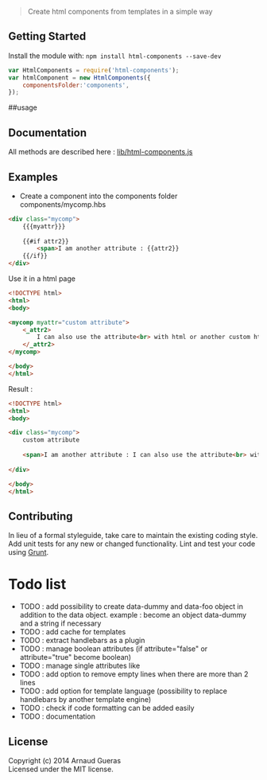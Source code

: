> Create html components from templates in a simple way


## Getting Started

Install the module with: `npm install html-components --save-dev`

```js
var HtmlComponents = require('html-components');
var htmlComponent = new HtmlComponents({
    componentsFolder:'components',
});
```

##usage


## Documentation

All methods are described here :
[lib/html-components.js](doc/lib/html-components.md)


## Examples
- Create a component into the components folder
components/mycomp.hbs

```html
<div class="mycomp">
    {{{myattr}}}
    
    {{#if attr2}}
        <span>I am another attribute : {{attr2}}
    {{/if}}
</div>
```

Use it in a html page 

```html
<!DOCTYPE html>
<html>
<body>

<mycomp myattr="custom attribute">
    <_attr2>
        I can also use the attribute<br> with html or another custom html <strong>components</strong>
    </_attr2>
</mycomp>

</body>
</html>
```

Result : 
```html
<!DOCTYPE html>
<html>
<body>

<div class="mycomp">
    custom attribute
    
    <span>I am another attribute : I can also use the attribute<br> with html or another custom html <strong>components</strong>
        
</div>

</body>
</html>
```





## Contributing
In lieu of a formal styleguide, take care to maintain the existing coding style. Add unit tests for any new or changed functionality. Lint and test your code using [Grunt](http://gruntjs.com).


# Todo list
* TODO : add possibility to create data-dummy and data-foo object in addition to the data object. example : <node data-dummy-bar="foo" data-dummy-fooooo="bar"> become an object data-dummy and a string if necessary
* TODO : add cache for templates
* TODO : extract handlebars as a plugin
* TODO : manage boolean attributes (if attribute="false" or attribute="true" become boolean)
* TODO : manage single attributes like <node attribute required nothing readonly></node>
* TODO : add option to remove empty lines when there are more than 2 lines
* TODO : add option for template language (possibility to replace handlebars by another template engine)
* TODO : check if code formatting can be added easily
* TODO : documentation
 

## License

Copyright (c) 2014 Arnaud Gueras  
Licensed under the MIT license.
